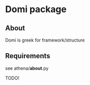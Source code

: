 # Domi package
## About
Domi is greek for framework/structure

## Requirements
see athena/__about__.py


TODO!
